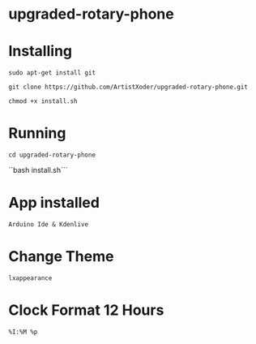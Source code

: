 # upgraded-rotary-phone 

# Installing

```sudo apt-get install git```

```git clone https://github.com/ArtistXoder/upgraded-rotary-phone.git```

```chmod +x install.sh```

# Running 

```cd upgraded-rotary-phone```

``bash install.sh```
 
# App installed

```Arduino Ide & Kdenlive```

# Change Theme 

```lxappearance```

# Clock Format 12 Hours 

```%I:%M %p```


